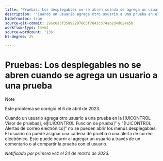 ```yaml
---
title: "Pruebas: Los desplegables no se abren cuando se agrega un usuario a una prueba"
description: '"Cuando un usuario agrega otro usuario a una prueba en el visor de pruebas, no se pueden abrir los menús desplegables de función de prueba y alertas de correo electrónico . El usuario no puede asignar una cadena de prueba o una alerta de correo electrónico. Esto puede ocurrir al agregar un usuario a través de un comentario o al compartir la prueba con el usuario".'
hidefromtoc: true
source-git-commit: 29ac6a3f35892297665f7841cb74ab2d4d824e5b
workflow-type: tm+mt
source-wordcount: '136'
ht-degree: 2%

---
```



# Pruebas: Los desplegables no se abren cuando se agrega un usuario a una prueba

>[!NOTE]
>
>Este problema se corrigió el 6 de abril de 2023.

<!--This article is on WF and WFP TOCs-->

Cuando un usuario agrega otro usuario a una prueba en la [!UICONTROL Visor de pruebas], el[!UICONTROL Función de prueba]&quot; y &quot;[!UICONTROL Alertas de correo electrónico]&quot; no se pueden abrir los menús desplegables. El usuario no puede asignar una cadena de prueba o una alerta de correo electrónico. Esto puede ocurrir al agregar un usuario a través de un comentario o al compartir la prueba con el usuario.

_Notificado por primera vez el 24 de marzo de 2023._


